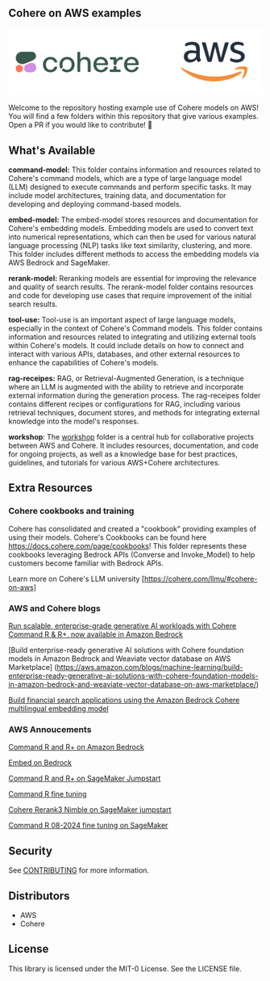 ## Cohere on AWS examples

![cohereaws](imgs/cohereaws.png)

Welcome to the repository hosting example use of Cohere models on AWS! You will find a few folders within this repository that give various examples.
Open a PR if you would like to contribute! :twisted_rightwards_arrows:

## What's Available

**command-model:** This folder contains information and resources related to Cohere's command models, which are a type of large language model (LLM) designed to execute commands and perform specific tasks. It may include model architectures, training data, and documentation for developing and deploying command-based models.

**embed-model:** The embed-model stores resources and documentation for Cohere's embedding models. Embedding models are used to convert text into numerical representations, which can then be used for various natural language processing (NLP) tasks like text similarity, clustering, and more. This folder includes different methods to access the embedding models via AWS Bedrock and SageMaker.

**rerank-model:** Reranking models are essential for improving the relevance and quality of search results. The rerank-model folder contains resources and code for developing use cases that require improvement of the initial search results. 

**tool-use:** Tool-use is an important aspect of large language models, especially in the context of Cohere's Command models. This folder contains information and resources related to integrating and utilizing external tools within Cohere's models. It could include details on how to connect and interact with various APIs, databases, and other external resources to enhance the capabilities of Cohere's models.

**rag-receipes:** RAG, or Retrieval-Augmented Generation, is a technique where an LLM is augmented with the ability to retrieve and incorporate external information during the generation process. The rag-receipes folder contains different recipes or configurations for RAG, including various retrieval techniques, document stores, and methods for integrating external knowledge into the model's responses.

**workshop**: The [workshop](https://catalog.us-east-1.prod.workshops.aws/workshops/a7a3df78-086e-4159-8451-c1229e0f951e/en-US) folder is a central hub for collaborative projects between AWS and Cohere. It includes resources, documentation, and code for ongoing projects, as well as a knowledge base for best practices, guidelines, and tutorials for various AWS+Cohere architectures.

## Extra Resources 

### Cohere cookbooks and training
Cohere has consolidated and created a "cookbook" providing examples of using their models. Cohere's Cookbooks can be found here https://docs.cohere.com/page/cookbooks! This folder represents these cookbooks leveraging Bedrock APIs (Converse and Invoke_Model) to help customers become familiar with Bedrock APIs.

Learn more on Cohere's LLM university [https://cohere.com/llmu/#cohere-on-aws]

### AWS and Cohere blogs

[Run scalable, enterprise-grade generative AI workloads with Cohere Command R & R+, now available in Amazon Bedrock](https://aws.amazon.com/blogs/aws/run-scalable-enterprise-grade-generative-ai-workloads-with-cohere-r-r-now-available-in-amazon-bedrock/)

[Build enterprise-ready generative AI solutions with Cohere foundation models in Amazon Bedrock and Weaviate vector database on AWS Marketplace] (https://aws.amazon.com/blogs/machine-learning/build-enterprise-ready-generative-ai-solutions-with-cohere-foundation-models-in-amazon-bedrock-and-weaviate-vector-database-on-aws-marketplace/)

[Build financial search applications using the Amazon Bedrock Cohere multilingual embedding model](https://aws.amazon.com/blogs/machine-learning/build-financial-search-applications-using-the-amazon-bedrock-cohere-multilingual-embedding-model/)

### AWS Annoucements

[Command R and R+ on Amazon Bedrock](https://aws.amazon.com/about-aws/whats-new/2024/04/cohere-command-r-r-plus-amazon-bedrock/)

[Embed on Bedrock](https://aws.amazon.com/bedrock/cohere-command-embed/)

[Command R and R+ on SageMaker Jumpstart](https://aws.amazon.com/blogs/machine-learning/cohere-command-r-and-r-are-now-available-in-amazon-sagemaker-jumpstart/)

[Command R fine tuning](https://aws.amazon.com/blogs/machine-learning/amazon-sagemaker-unveils-the-cohere-command-r-fine-tuning-model/)

[Cohere Rerank3 Nimble on SageMaker jumpstart](https://aws.amazon.com/blogs/machine-learning/cohere-rerank-3-nimble-now-generally-available-on-amazon-sagemaker-jumpstart/)

[Command R 08-2024 fine tuning on SageMaker](https://cohere.com/blog/fine-tuning-command0824)

## Security

See [CONTRIBUTING](CONTRIBUTING.md#security-issue-notifications) for more information.

## Distributors

- AWS
- Cohere

## License

This library is licensed under the MIT-0 License. See the LICENSE file.

